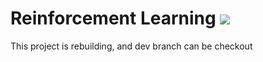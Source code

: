# Reinforcement Learning ![](https://img.shields.io/github/stars/Tony-Tan/Reinforcement-Learning?style=social)

This project is rebuilding, and dev branch can be checkout




